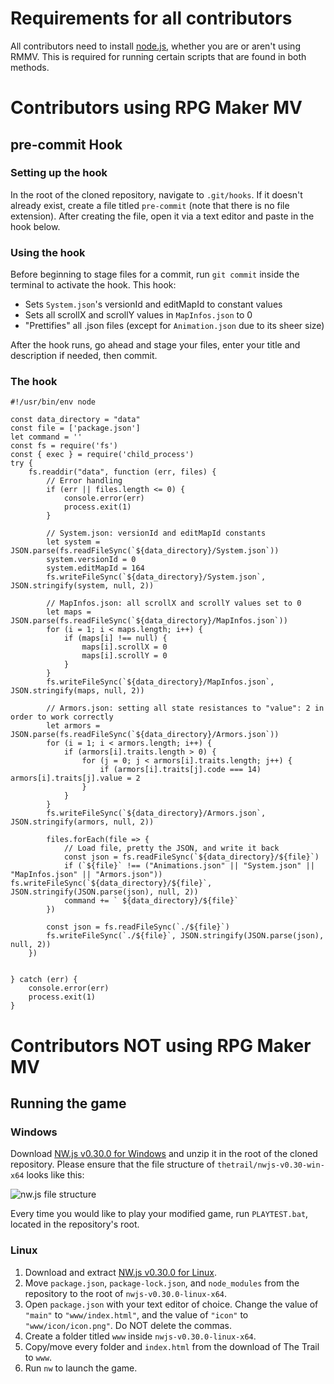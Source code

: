 # Requirements for all contributors
All contributors need to install [node.js](https://nodejs.org/en/download/), whether you are or aren't using RMMV. This is required for running certain scripts that are found in both methods.

# Contributors using RPG Maker MV
## pre-commit Hook

### Setting up the hook
In the root of the cloned repository, navigate to `.git/hooks`. If it doesn't already exist, create a file titled `pre-commit` (note that there is no file extension). After creating the file, open it via a text editor and paste in the hook below.

### Using the hook
Before beginning to stage files for a commit, run `git commit` inside the terminal to activate the hook. This hook:

* Sets `System.json`'s versionId and editMapId to constant values
* Sets all scrollX and scrollY values in `MapInfos.json` to 0
* "Prettifies" all .json files (except for `Animation.json` due to its sheer size)

After the hook runs, go ahead and stage your files, enter your title and description if needed, then commit.

### The hook
```
#!/usr/bin/env node

const data_directory = "data"
const file = ['package.json']
let command = ''
const fs = require('fs')
const { exec } = require('child_process')
try {
    fs.readdir("data", function (err, files) {
        // Error handling
        if (err || files.length <= 0) {
            console.error(err)
            process.exit(1)
        }

        // System.json: versionId and editMapId constants
        let system = JSON.parse(fs.readFileSync(`${data_directory}/System.json`))
        system.versionId = 0
        system.editMapId = 164
        fs.writeFileSync(`${data_directory}/System.json`, JSON.stringify(system, null, 2))

        // MapInfos.json: all scrollX and scrollY values set to 0
        let maps = JSON.parse(fs.readFileSync(`${data_directory}/MapInfos.json`))
        for (i = 1; i < maps.length; i++) {
            if (maps[i] !== null) {
                maps[i].scrollX = 0
                maps[i].scrollY = 0
            }
        }
        fs.writeFileSync(`${data_directory}/MapInfos.json`, JSON.stringify(maps, null, 2))

        // Armors.json: setting all state resistances to "value": 2 in order to work correctly
        let armors = JSON.parse(fs.readFileSync(`${data_directory}/Armors.json`))
        for (i = 1; i < armors.length; i++) {
            if (armors[i].traits.length > 0) {
                for (j = 0; j < armors[i].traits.length; j++) {
                    if (armors[i].traits[j].code === 14) armors[i].traits[j].value = 2
                }
            }
        }
        fs.writeFileSync(`${data_directory}/Armors.json`, JSON.stringify(armors, null, 2))

        files.forEach(file => {
            // Load file, pretty the JSON, and write it back
            const json = fs.readFileSync(`${data_directory}/${file}`)
            if (`${file}` !== ("Animations.json" || "System.json" || "MapInfos.json" || "Armors.json")) fs.writeFileSync(`${data_directory}/${file}`, JSON.stringify(JSON.parse(json), null, 2))
            command += ` ${data_directory}/${file}`
        })

        const json = fs.readFileSync(`./${file}`)
        fs.writeFileSync(`./${file}`, JSON.stringify(JSON.parse(json), null, 2))
    })
    

} catch (err) {
    console.error(err)
    process.exit(1)
}
```

# Contributors NOT using RPG Maker MV
## Running the game

### Windows
Download [NW.js v0.30.0 for Windows](https://dl.nwjs.io/v0.30.0/nwjs-v0.30.0-win-x64.zip) and unzip it in the root of the cloned repository. Please ensure that the file structure of `thetrail/nwjs-v0.30-win-x64` looks like this: 

![nw.js file structure](https://user-images.githubusercontent.com/44245434/184078180-8ff4d6e4-1332-4a39-b05e-6b08d768ef0c.png)

Every time you would like to play your modified game, run `PLAYTEST.bat`, located in the repository's root.

### Linux
1. Download and extract [NW.js v0.30.0 for Linux](https://dl.nwjs.io/v0.30.0/nwjs-v0.30.0-linux-x64.tar.gz).
2. Move `package.json`, `package-lock.json`, and `node_modules` from the repository to the root of `nwjs-v0.30.0-linux-x64`.
3. Open `package.json` with your text editor of choice. Change the value of `"main"` to `"www/index.html"`, and the value of `"icon"` to `"www/icon/icon.png"`. Do NOT delete the commas.
4. Create a folder titled `www` inside `nwjs-v0.30.0-linux-x64`.
5. Copy/move every folder and `index.html` from the download of The Trail to `www`.
6. Run `nw` to launch the game.
